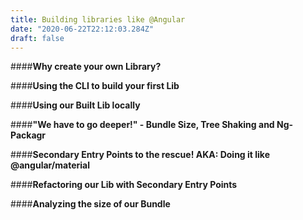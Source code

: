 ```yaml
---
title: Building libraries like @Angular
date: "2020-06-22T22:12:03.284Z"
draft: false
---
```


####**Why create your own Library?**

####**Using the CLI to build your first Lib**

####**Using our Built Lib locally**

####**"We have to go deeper!" - Bundle Size, Tree Shaking and Ng-Packagr**

####**Secondary Entry Points to the rescue! AKA: Doing it like @angular/material**

####**Refactoring our Lib with Secondary Entry Points**

####**Analyzing the size of our Bundle**


